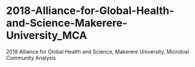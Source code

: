 # 2018-Alliance-for-Global-Health-and-Science-Makerere-University_MCA
2018 Alliance for Global Health and Science, Makerere University, Microbial Community Analysis
